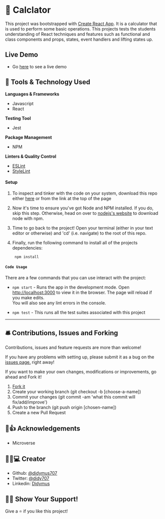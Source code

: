 # 🔰 Calclator

This project was bootstrapped with [Create React App](https://github.com/facebook/create-react-app). It is a calculator that is used to perform some basic operations. This projects tests the students understanding of React techniques and features such as functional and class components and props, states, event handlers and lifting states up.

## Live Demo
- Go [here](https://calclator.herokuapp.com) to see a live demo

## 🔬 Tools & Technology Used
**Languages & Frameworks**
 - Javascript
 - React

**Testing Tool**
- Jest

**Package Management**
 - NPM

**Linters & Quality Control**
 - [ESLint](https://eslint.org/)
 - [StyleLint](https://stylelint.io/)

#### Setup
1. To inspect and tinker with the code on your system, download this repo either [here](https://github.com/didymus707/Math-Magician/tree/main) or from the link at the top of the page

2. Now it's time to ensure you've got Node and NPM installed. If you do, skip this step. Otherwise, head on over to [nodejs's website](https://nodejs.org/en/) to download node with npm.

3. Time to go back to the project! Open your terminal (either in your text editor or otherwise) and 'cd' (i.e. navigate) to the root of this repo.

4. Finally, run the following command to install all of the projects dependencies:

        npm install

#### `Code Usage`
There are a few commands that you can use interact with the project:

- `npm start` - Runs the app in the development mode. Open [http://localhost:3000](http://localhost:3000) to view it in the browser.
The page will reload if you make edits.\
You will also see any lint errors in the console.

- `npm test` - This runs all the test suites associated with this project

*******

## 🛎️ Contributions, Issues and Forking

Contributions, issues and feature requests are more than welcome!

If you have any problems with setting up, please submit it as a bug on the [issues page.](https://github.com/didymus707/Math-Magician/issues) right away!

If you want to make your own changes, modifications or improvements, go ahead and Fork it!
1. [Fork it](https://github.com/didymus707/Math-Magician/readme)
2. Create your working branch (git checkout -b [choose-a-name])
3. Commit your changes (git commit -am 'what this commit will fix/add/improve')
4. Push to the branch (git push origin [chosen-name])
5. Create a new Pull Request

## :clap::thumbsup: Acknowledgements
- Microverse

## 💂🏽💻 Creator
- Github: [@didymus707](https://github.com/didymus707)
- Twitter: [@didy707](https://twitter.com/didy707)
- Linkedin: [Didymus](https://www.linkedin.com/in/adewale-thomas-orotayo/)


## 🖐🏼 Show Your Support!
Give a ⭐️ if you like this project!
